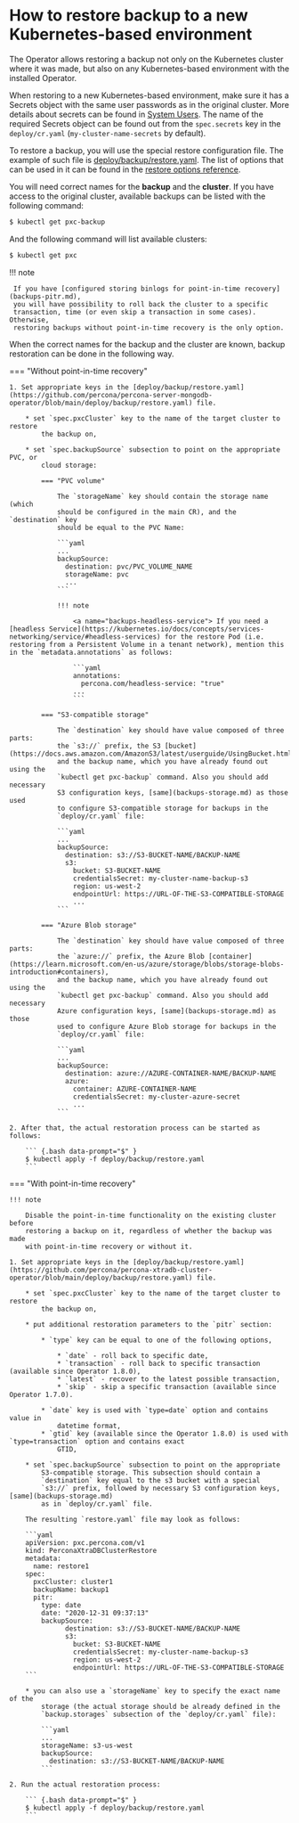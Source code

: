# How to restore backup to a new Kubernetes-based environment

The Operator allows restoring a backup not only on the Kubernetes cluster where
it was made, but also on any Kubernetes-based environment with the installed
Operator.

When restoring to a new Kubernetes-based environment, make sure it has a Secrets
object with the same user passwords as in the original cluster. More details
about secrets can be found in [System Users](users.md#users-system-users).
The name of the required Secrets object can be found out from the `spec.secrets`
key in the `deploy/cr.yaml` (`my-cluster-name-secrets` by default).

To restore a backup, you will use the special restore configuration file. The
example of such file is [deploy/backup/restore.yaml](https://github.com/percona/percona-xtradb-cluster-operator/blob/main/deploy/backup/restore.yaml). The list of options that can be used in it can
be found in the [restore options reference](operator.md#perconaxtradbclusterrestore-custom-resource-options).

You will need correct names for the **backup** and the **cluster**. If you have
access to the original cluster, available backups can be listed with the
following command:

``` {.bash data-prompt="$" }
$ kubectl get pxc-backup
```

And the following command will list available clusters:

``` {.bash data-prompt="$" }
$ kubectl get pxc
```
!!! note

     If you have [configured storing binlogs for point-in-time recovery](backups-pitr.md),
     you will have possibility to roll back the cluster to a specific
     transaction, time (or even skip a transaction in some cases). Otherwise, 
     restoring backups without point-in-time recovery is the only option.

When the correct names for the backup and the cluster are known, backup
restoration can be done in the following way.

=== "Without point-in-time recovery"

    1. Set appropriate keys in the [deploy/backup/restore.yaml](https://github.com/percona/percona-server-mongodb-operator/blob/main/deploy/backup/restore.yaml) file.

        * set `spec.pxcCluster` key to the name of the target cluster to restore
            the backup on,

        * set `spec.backupSource` subsection to point on the appropriate PVC, or
            cloud storage:
            
            === "PVC volume"

                The `storageName` key should contain the storage name (which
                should be configured in the main CR), and the `destination` key
                should be equal to the PVC Name:

                ```yaml
                ...
                backupSource:
                  destination: pvc/PVC_VOLUME_NAME
                  storageName: pvc
                  ...
                ```

                !!! note
            
                    <a name="backups-headless-service"> If you need a [headless Service](https://kubernetes.io/docs/concepts/services-networking/service/#headless-services) for the restore Pod (i.e. restoring from a Persistent Volume in a tenant network), mention this in the `metadata.annotations` as follows:

                    ```yaml
                    annotations:
                      percona.com/headless-service: "true"
                    ...
                    ```

            === "S3-compatible storage"

                The `destination` key should have value composed of three parts:
                the `s3://` prefix, the S3 [bucket](https://docs.aws.amazon.com/AmazonS3/latest/userguide/UsingBucket.html),
                and the backup name, which you have already found out using the
                `kubectl get pxc-backup` command. Also you should add necessary
                S3 configuration keys, [same](backups-storage.md) as those used
                to configure S3-compatible storage for backups in the
                `deploy/cr.yaml` file:

                ```yaml
                ...
                backupSource:
                  destination: s3://S3-BUCKET-NAME/BACKUP-NAME
                  s3:
                    bucket: S3-BUCKET-NAME
                    credentialsSecret: my-cluster-name-backup-s3
                    region: us-west-2
                    endpointUrl: https://URL-OF-THE-S3-COMPATIBLE-STORAGE
                    ...
                ```

            === "Azure Blob storage"

                The `destination` key should have value composed of three parts:
                the `azure://` prefix, the Azure Blob [container](https://learn.microsoft.com/en-us/azure/storage/blobs/storage-blobs-introduction#containers),
                and the backup name, which you have already found out using the
                `kubectl get pxc-backup` command. Also you should add necessary
                Azure configuration keys, [same](backups-storage.md) as those
                used to configure Azure Blob storage for backups in the
                `deploy/cr.yaml` file:

                ```yaml
                ...
                backupSource:
                  destination: azure://AZURE-CONTAINER-NAME/BACKUP-NAME
                  azure:
                    container: AZURE-CONTAINER-NAME
                    credentialsSecret: my-cluster-azure-secret
                    ...
                ```

    2. After that, the actual restoration process can be started as follows:

        ``` {.bash data-prompt="$" }
        $ kubectl apply -f deploy/backup/restore.yaml
        ```

=== "With point-in-time recovery"

    !!! note

        Disable the point-in-time functionality on the existing cluster before
        restoring a backup on it, regardless of whether the backup was made
        with point-in-time recovery or without it.

    1. Set appropriate keys in the [deploy/backup/restore.yaml](https://github.com/percona/percona-xtradb-cluster-operator/blob/main/deploy/backup/restore.yaml) file.

        * set `spec.pxcCluster` key to the name of the target cluster to restore
            the backup on,

        * put additional restoration parameters to the `pitr` section:

            * `type` key can be equal to one of the following options,

                * `date` - roll back to specific date,
                * `transaction` - roll back to specific transaction (available since Operator 1.8.0),
                * `latest` - recover to the latest possible transaction,
                * `skip` - skip a specific transaction (available since Operator 1.7.0).

            * `date` key is used with `type=date` option and contains value in
                datetime format,
            * `gtid` key (available since the Operator 1.8.0) is used with `type=transaction` option and contains exact
                GTID,

        * set `spec.backupSource` subsection to point on the appropriate
            S3-compatible storage. This subsection should contain a
            `destination` key equal to the s3 bucket with a special
            `s3://` prefix, followed by necessary S3 configuration keys, [same](backups-storage.md)
            as in `deploy/cr.yaml` file.

        The resulting `restore.yaml` file may look as follows:

        ```yaml
        apiVersion: pxc.percona.com/v1
        kind: PerconaXtraDBClusterRestore
        metadata:
          name: restore1
        spec:
          pxcCluster: cluster1
          backupName: backup1
          pitr:
            type: date
            date: "2020-12-31 09:37:13"
            backupSource:
                  destination: s3://S3-BUCKET-NAME/BACKUP-NAME
                  s3:
                    bucket: S3-BUCKET-NAME
                    credentialsSecret: my-cluster-name-backup-s3
                    region: us-west-2
                    endpointUrl: https://URL-OF-THE-S3-COMPATIBLE-STORAGE
        ```

        * you can also use a `storageName` key to specify the exact name of the
            storage (the actual storage should be already defined in the
            `backup.storages` subsection of the `deploy/cr.yaml` file):

            ```yaml
            ...
            storageName: s3-us-west
            backupSource:
              destination: s3://S3-BUCKET-NAME/BACKUP-NAME
            ```

    2. Run the actual restoration process:

        ``` {.bash data-prompt="$" }
        $ kubectl apply -f deploy/backup/restore.yaml
        ```

